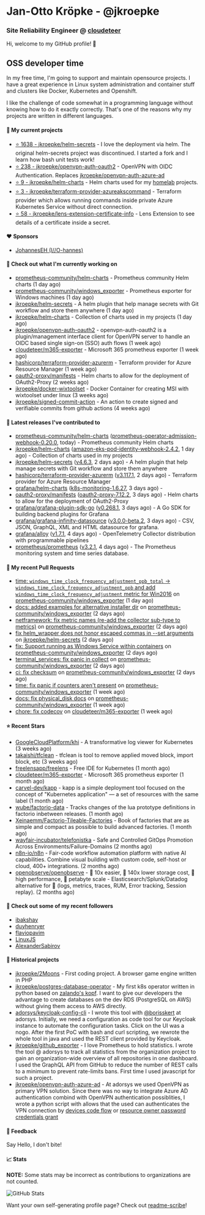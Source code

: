 # Jan-Otto Kröpke - @jkroepke
### Site Reliability Engineer @ [cloudeteer](https://cloudeteer.de/)

Hi, welcome to my GitHub profile! 👋

## OSS developer time
In my free time, I'm going to support and maintain opensource projects. I have a great experience in Linux system administration and container stuff and clusters like Docker, Kubernetes and Openshift.

I like the challenge of code somewhat in a programming language without knowing how to do it exactly correctly. That's one of the reasons why my projects are written in different languages.

#### 🌱 My current projects
- [⭐️ 1638 - jkroepke/helm-secrets](https://github.com/jkroepke/helm-secrets) - I love the deployment via helm. The original helm-secrets project was discontinued. I started a fork and I learn how bash unit tests work!
- [⭐️ 238 - jkroepke/openvpn-auth-oauth2](https://github.com/jkroepke/openvpn-auth-oauth2) - OpenVPN with OIDC Authentication. Replaces  [jkroepke/openvpn-auth-azure-ad](https://github.com/jkroepke/openvpn-auth-azure-ad) 
- [⭐️ 9 - jkroepke/helm-charts](https://github.com/jkroepke/helm-charts) - Helm charts used for my [homelab](https://github.com/jkroepke/homelab) projects.
- [⭐️ 3 - jkroepke/terraform-provider-azureakscommand](https://github.com/jkroepke/terraform-provider-azureakscommand) - Terraform provider which allows running commands inside private Azure Kubernetes Service without direct connection.
- [⭐️ 58 - jkroepke/lens-extension-certificate-info](https://github.com/jkroepke/lens-extension-certificate-info) - Lens Extension to see details of a certificate inside a secret.

#### ❤️ Sponsors

- [JohannesEH (I//O-hannes)](https://github.com/JohannesEH)


#### 👷 Check out what I'm currently working on

- [prometheus-community/helm-charts](https://github.com/prometheus-community/helm-charts) - Prometheus community Helm charts (1 day ago)
- [prometheus-community/windows_exporter](https://github.com/prometheus-community/windows_exporter) - Prometheus exporter for Windows machines (1 day ago)
- [jkroepke/helm-secrets](https://github.com/jkroepke/helm-secrets) - A helm plugin that help manage secrets with Git workflow and store them anywhere (1 day ago)
- [jkroepke/helm-charts](https://github.com/jkroepke/helm-charts) - Collection of charts used in my projects (1 day ago)
- [jkroepke/openvpn-auth-oauth2](https://github.com/jkroepke/openvpn-auth-oauth2) - openvpn-auth-oauth2 is a plugin/management interface client for OpenVPN server to handle an OIDC based single sign-on (SSO) auth flows (1 week ago)
- [cloudeteer/m365-exporter](https://github.com/cloudeteer/m365-exporter) - Microsoft 365 prometheus exporter (1 week ago)
- [hashicorp/terraform-provider-azurerm](https://github.com/hashicorp/terraform-provider-azurerm) - Terraform provider for Azure Resource Manager (1 week ago)
- [oauth2-proxy/manifests](https://github.com/oauth2-proxy/manifests) - Helm charts to allow for the deployment of OAuth2-Proxy (2 weeks ago)
- [jkroepke/docker-wixtoolset](https://github.com/jkroepke/docker-wixtoolset) - Docker Container for creating MSI with wixtoolset under linux (3 weeks ago)
- [jkroepke/signed-commit-action](https://github.com/jkroepke/signed-commit-action) - An action to create signed and verifiable commits from github actions (4 weeks ago)

#### 🔭 Latest releases I've contributed to

- [prometheus-community/helm-charts](https://github.com/prometheus-community/helm-charts) ([prometheus-operator-admission-webhook-0.20.0](https://github.com/prometheus-community/helm-charts/releases/tag/prometheus-operator-admission-webhook-0.20.0), today) - Prometheus community Helm charts
- [jkroepke/helm-charts](https://github.com/jkroepke/helm-charts) ([amazon-eks-pod-identity-webhook-2.4.2](https://github.com/jkroepke/helm-charts/releases/tag/amazon-eks-pod-identity-webhook-2.4.2), 1 day ago) - Collection of charts used in my projects
- [jkroepke/helm-secrets](https://github.com/jkroepke/helm-secrets) ([v4.6.3](https://github.com/jkroepke/helm-secrets/releases/tag/v4.6.3), 2 days ago) - A helm plugin that help manage secrets with Git workflow and store them anywhere
- [hashicorp/terraform-provider-azurerm](https://github.com/hashicorp/terraform-provider-azurerm) ([v3.117.1](https://github.com/hashicorp/terraform-provider-azurerm/releases/tag/v3.117.1), 2 days ago) - Terraform provider for Azure Resource Manager
- [grafana/helm-charts](https://github.com/grafana/helm-charts) ([k8s-monitoring-1.6.27](https://github.com/grafana/helm-charts/releases/tag/k8s-monitoring-1.6.27), 3 days ago) - 
- [oauth2-proxy/manifests](https://github.com/oauth2-proxy/manifests) ([oauth2-proxy-7.12.2](https://github.com/oauth2-proxy/manifests/releases/tag/oauth2-proxy-7.12.2), 3 days ago) - Helm charts to allow for the deployment of OAuth2-Proxy
- [grafana/grafana-plugin-sdk-go](https://github.com/grafana/grafana-plugin-sdk-go) ([v0.268.1](https://github.com/grafana/grafana-plugin-sdk-go/releases/tag/v0.268.1), 3 days ago) - A Go SDK for building backend plugins for Grafana
- [grafana/grafana-infinity-datasource](https://github.com/grafana/grafana-infinity-datasource) ([v3.0.0-beta.2](https://github.com/grafana/grafana-infinity-datasource/releases/tag/v3.0.0-beta.2), 3 days ago) - CSV, JSON, GraphQL, XML and HTML datasource for grafana.
- [grafana/alloy](https://github.com/grafana/alloy) ([v1.7.1](https://github.com/grafana/alloy/releases/tag/v1.7.1), 4 days ago) - OpenTelemetry Collector distribution with programmable pipelines
- [prometheus/prometheus](https://github.com/prometheus/prometheus) ([v3.2.1](https://github.com/prometheus/prometheus/releases/tag/v3.2.1), 4 days ago) - The Prometheus monitoring system and time series database.

#### 🔨 My recent Pull Requests

- [time: `windows_time_clock_frequency_adjustment_ppb_total` -> `windows_time_clock_frequency_adjustment_ppb` and add `windows_time_clock_frequency_adjustment` metric for Win2016](https://github.com/prometheus-community/windows_exporter/pull/1910) on [prometheus-community/windows_exporter](https://github.com/prometheus-community/windows_exporter) (1 day ago)
- [docs: added examples for alternative installer dir](https://github.com/prometheus-community/windows_exporter/pull/1909) on [prometheus-community/windows_exporter](https://github.com/prometheus-community/windows_exporter) (2 days ago)
- [netframework: fix metric names (re-add the collector sub-type to metrics)](https://github.com/prometheus-community/windows_exporter/pull/1908) on [prometheus-community/windows_exporter](https://github.com/prometheus-community/windows_exporter) (2 days ago)
- [fix helm_wrapper does not honor escaped commas in --set arguments](https://github.com/jkroepke/helm-secrets/pull/501) on [jkroepke/helm-secrets](https://github.com/jkroepke/helm-secrets) (2 days ago)
- [fix: Support running as Windows Service within containers](https://github.com/prometheus-community/windows_exporter/pull/1907) on [prometheus-community/windows_exporter](https://github.com/prometheus-community/windows_exporter) (2 days ago)
- [terminal_services: fix panic in collect](https://github.com/prometheus-community/windows_exporter/pull/1906) on [prometheus-community/windows_exporter](https://github.com/prometheus-community/windows_exporter) (2 days ago)
- [ci: fix checksum](https://github.com/prometheus-community/windows_exporter/pull/1905) on [prometheus-community/windows_exporter](https://github.com/prometheus-community/windows_exporter) (2 days ago)
- [time: fix panic if counters aren't present](https://github.com/prometheus-community/windows_exporter/pull/1898) on [prometheus-community/windows_exporter](https://github.com/prometheus-community/windows_exporter) (1 week ago)
- [docs: fix physical_disk docs](https://github.com/prometheus-community/windows_exporter/pull/1897) on [prometheus-community/windows_exporter](https://github.com/prometheus-community/windows_exporter) (1 week ago)
- [chore: fix codecov](https://github.com/cloudeteer/m365-exporter/pull/18) on [cloudeteer/m365-exporter](https://github.com/cloudeteer/m365-exporter) (1 week ago)

#### ⭐ Recent Stars

- [GoogleCloudPlatform/khi](https://github.com/GoogleCloudPlatform/khi) - A transformative log viewer for Kubernetes (3 weeks ago)
- [takaishi/tfclean](https://github.com/takaishi/tfclean) - tfclean is tool to remove applied moved block, import block, etc (3 weeks ago)
- [freelensapp/freelens](https://github.com/freelensapp/freelens) - Free IDE for Kubernetes (1 month ago)
- [cloudeteer/m365-exporter](https://github.com/cloudeteer/m365-exporter) - Microsoft 365 prometheus exporter (1 month ago)
- [carvel-dev/kapp](https://github.com/carvel-dev/kapp) - kapp is a simple deployment tool focused on the concept of "Kubernetes application" — a set of resources with the same label (1 month ago)
- [wube/factorio-data](https://github.com/wube/factorio-data) - Tracks changes of the lua prototype definitions in factorio inbetween releases. (1 month ago)
- [Xeinaemm/Factorio-Tileable-Factories](https://github.com/Xeinaemm/Factorio-Tileable-Factories) - Book of factories that are as simple and compact as possible to build advanced factories. (1 month ago)
- [wayfair-incubator/telefonistka](https://github.com/wayfair-incubator/telefonistka) - Safe and Controlled GitOps Promotion Across Environments/Failure-Domains (2 months ago)
- [n8n-io/n8n](https://github.com/n8n-io/n8n) - Fair-code workflow automation platform with native AI capabilities. Combine visual building with custom code, self-host or cloud, 400+ integrations. (2 months ago)
- [openobserve/openobserve](https://github.com/openobserve/openobserve) - 🚀 10x easier, 🚀 140x lower storage cost, 🚀 high performance,  🚀 petabyte scale - Elasticsearch/Splunk/Datadog alternative for 🚀 (logs, metrics, traces, RUM, Error tracking, Session replay). (2 months ago)

#### 👯 Check out some of my recent followers

- [ibakshay](https://github.com/ibakshay)
- [duyhenryer](https://github.com/duyhenryer)
- [flaviopavim](https://github.com/flaviopavim)
- [LinuxJS](https://github.com/LinuxJS)
- [AlexanderSabirov](https://github.com/AlexanderSabirov)

#### 📜 Historical projects
- [jkroepke/2Moons](https://github.com/jkroepke/2Moons) - First coding project. A browser game engine written in PHP
- [jkroepke/postgres-database-operator](https://github.com/jkroepke/postgres-database-operator) - My first k8s operator written in python based on [zalando's kopf](https://github.com/zalando-incubator/kopf). I want to give our developers the advantage to create databases on the dev RDS (PostgreSQL on AWS) without giving them access to AWS directly.
- [adorsys/keycloak-config-cli](https://github.com/adorsys/keycloak-config-cli) - I wrote this tool with [@borisskert](https://github.com/borisskert) at adorsys. Initially, we need a configuration as code tool for our Keycloak instance to automate the configuration tasks. Click on the UI was a nogo. After the first PoC with bash and curl scripting, we rewrote the whole tool in java and used the REST client provided by Keycloak.
- [jkroepke/github_exporter](https://github.com/jkroepke/github_exporter) - I love Prometheus to hold statistics. I wrote the tool @ adorsys to track all statistics from the organization project to gain an organization-wide overview of all repositories in one dashboard. I used the GraphQL API from GitHub to reduce the number of REST calls to a minimum to prevent rate-limits bans. First time I used javascript for such a project.
- [jkroepke/openvpn-auth-azure-ad](https://github.com/jkroepke/openvpn-auth-azure-ad) - At adorsys we used OpenVPN as primary VPN solution. Since there was no way to integrate Azure AD authentication combind with OpenVPN authentication possiblities, I wrote a python script with allows that the used can authenticates the VPN connection by [devices code flow](https://docs.microsoft.com/en-us/azure/active-directory/develop/v2-oauth2-device-code) or [resource owner password credentials grant](https://docs.microsoft.com/en-us/azure/active-directory/develop/v2-oauth-ropc)

#### 💬 Feedback

Say Hello, I don't bite!

#### 📈 Stats

**NOTE:** Some stats may be incorrect as contributions to organizations
are not counted.

![GitHub Stats](https://github-readme-stats.vercel.app/api?username=jkroepke&count_private=false&theme=tokyonight&show_icons=true)

Want your own self-generating profile page? Check out [readme-scribe](https://github.com/muesli/readme-scribe)!
